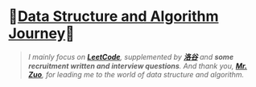 # 🎉[Data Structure and Algorithm Journey](https://github.com/raingrain/data-structure-and-algorithm-journey)🎉

> *I mainly focus on [**LeetCode**](https://leetcode.cn/u/raingrain/), supplemented by [**洛谷**](https://www.luogu.com.cn/user/1006250) and **some recruitment written and interview questions**. And thank you, [**Mr. Zuo**](https://github.com/algorithmzuo), for leading me to the world of data structure and algorithm.*
